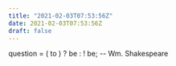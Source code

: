 ```yaml
---
title: "2021-02-03T07:53:56Z"
date: 2021-02-03T07:53:56Z
draft: false
---
```


question = ( to ) ? be : ! be;
		-- Wm. Shakespeare
